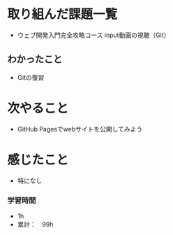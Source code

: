 # 取り組んだ課題一覧
- ウェブ開発入門完全攻略コース
  input動画の視聴（Git）

## わかったこと
- Gitの復習

# 次やること
- GitHub Pagesでwebサイトを公開してみよう

# 感じたこと
- 特になし


### 学習時間
- 1h
- 累計：　99h